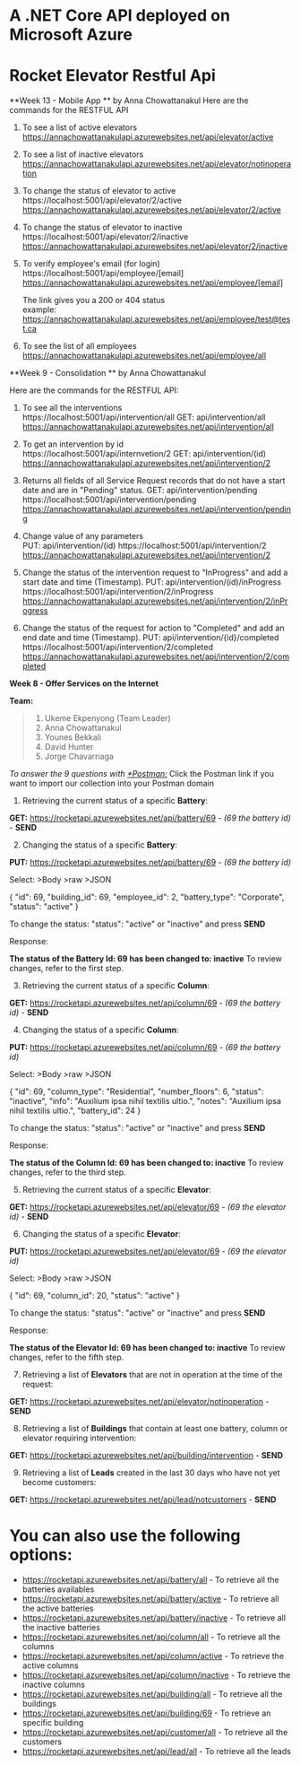 # <b>A .NET Core API deployed on Microsoft Azure</b>
# <b>Rocket Elevator Restful Api</b>

**Week 13 - Mobile App ** by Anna Chowattanakul
Here are the commands for the RESTFUL API

1. To see a list of active elevators
   https://annachowattanakulapi.azurewebsites.net/api/elevator/active

2. To see a list of inactive elevators
   https://annachowattanakulapi.azurewebsites.net/api/elevator/notinoperation

3. To change the status of elevator to active
   https://localhost:5001/api/elevator/2/active
   https://annachowattanakulapi.azurewebsites.net/api/elevator/2/active

4. To change the status of elevator to inactive
   https://localhost:5001/api/elevator/2/inactive
   https://annachowattanakulapi.azurewebsites.net/api/elevator/2/inactive
   
5. To verify employee's email (for login)
   https://localhost:5001/api/employee/[email]
   https://annachowattanakulapi.azurewebsites.net/api/employee/[email]
  
   The link gives you a 200 or 404 status   
   example: https://annachowattanakulapi.azurewebsites.net/api/employee/test@test.ca
   
6. To see the list of all employees
   https://annachowattanakulapi.azurewebsites.net/api/employee/all


**Week 9 - Consolidation ** by Anna Chowattanakul

Here are the commands for the RESTFUL API:
1. To see all the interventions                               
   https://localhost:5001/api/intervention/all
   GET: api/intervention/all                               
   https://annachowattanakulapi.azurewebsites.net/api/intervention/all



2. To get an intervention by id                               
   https://localhost:5001/api/internvetion/2 
   GET: api/intervention/(id)  
   https://annachowattanakulapi.azurewebsites.net/api/intervention/2


3. Returns all fields of all Service Request records that do not have a start date and are in "Pending" status.
   GET: api/intervention/pending                               
   https://localhost:5001/api/intervention/pending
   https://annachowattanakulapi.azurewebsites.net/api/intervention/pending
 
 
4. Change value of any parameters                              
   PUT: api/intervention/(id) 
   https://localhost:5001/api/intervention/2
   https://annachowattanakulapi.azurewebsites.net/api/intervention/2


5. Change the status of the intervention request to "InProgress" and add a start date and time (Timestamp).
   PUT: api/intervention/(id)/inProgress                       
   https://localhost:5001/api/intervention/2/inProgress 
   https://annachowattanakulapi.azurewebsites.net/api/intervention/2/inProgress
 
 
6. Change the status of the request for action to "Completed" and add an end date and time (Timestamp).
   PUT: api/intervention/{id}/completed                        
   https://localhost:5001/api/intervention/2/completed
   https://annachowattanakulapi.azurewebsites.net/api/intervention/2/completed




**Week 8 - Offer Services on the Internet** 

**Team:** 

>1. Ukeme Ekpenyong (Team Leader)
>2. Anna Chowattanakul
>3. Younes Bekkali
>4. David Hunter
>5. Jorge Chavarriaga

*To answer the 9 questions with [*Postman:](https://www.getpostman.com/collections/a5cd3bfab68ca5d11069)*
Click the Postman link if you want to import our collection into your Postman domain

1. Retrieving the current status of a specific **Battery**:

**GET:** https://rocketapi.azurewebsites.net/api/battery/69 - *(69 the battery id)* - **SEND**

2. Changing the status of a specific **Battery**:

**PUT:** https://rocketapi.azurewebsites.net/api/battery/69 - *(69 the battery id)*

Select: >Body >raw >JSON

{
        "id": 69,
        "building_id": 69,
        "employee_id": 2,
        "battery_type": "Corporate",
        "status": "active"
}

To change the status: "status": "active" or "inactive"  and press **SEND**

Response:

**The status of the Battery Id: 69 has been changed to: inactive**
To review changes, refer to the first step.

3. Retrieving the current status of a specific **Column**:

**GET:** https://rocketapi.azurewebsites.net/api/column/69 - *(69 the battery id)* - **SEND**

4. Changing the status of a specific **Column**:

**PUT:** https://rocketapi.azurewebsites.net/api/column/69 - *(69 the battery id)*

Select: >Body >raw >JSON

{
        "id": 69,
        "column_type": "Residential",
        "number_floors": 6,
        "status": "inactive",
        "info": "Auxilium ipsa nihil textilis ultio.",
        "notes": "Auxilium ipsa nihil textilis ultio.",
        "battery_id": 24
}

To change the status: "status": "active" or "inactive"  and press **SEND**

Response:

**The status of the Column Id: 69 has been changed to: inactive**
To review changes, refer to the third step.

5. Retrieving the current status of a specific **Elevator**:

**GET:** https://rocketapi.azurewebsites.net/api/elevator/69 - *(69 the elevator id)* - **SEND**

6. Changing the status of a specific **Elevator**:

**PUT:** https://rocketapi.azurewebsites.net/api/elevator/69 - *(69 the elevator id)* 

Select: >Body >raw >JSON

{
    "id": 69,
    "column_id": 20,
    "status": "active"
}

To change the status: "status": "active" or "inactive"  and press **SEND**

Response:

**The status of the Elevator Id: 69 has been changed to: inactive**
To review changes, refer to the fifth step.

7. Retrieving a list of **Elevators** that are not in operation at the time of the request:

**GET:** https://rocketapi.azurewebsites.net/api/elevator/notinoperation - **SEND**

8. Retrieving a list of **Buildings** that contain at least one battery, column or elevator requiring intervention:

**GET:** https://rocketapi.azurewebsites.net/api/building/intervention - **SEND**

9. Retrieving a list of **Leads** created in the last 30 days who have not yet become customers:

**GET:** https://rocketapi.azurewebsites.net/api/lead/notcustomers - **SEND**

# <b>You can also use the following options:</b>
* https://rocketapi.azurewebsites.net/api/battery/all - To retrieve all the batteries availables
* https://rocketapi.azurewebsites.net/api/battery/active - To retrieve all the active batteries
* https://rocketapi.azurewebsites.net/api/battery/inactive - To retrieve all the inactive batteries 
* https://rocketapi.azurewebsites.net/api/column/all - To retrieve all the columns
* https://rocketapi.azurewebsites.net/api/column/active - To retrieve the active columns
* https://rocketapi.azurewebsites.net/api/column/inactive - To retrieve the inactive columns
* https://rocketapi.azurewebsites.net/api/building/all - To retrieve all the buildings
* https://rocketapi.azurewebsites.net/api/building/69 - To retrieve an specific building 
* https://rocketapi.azurewebsites.net/api/customer/all - To retrieve all the customers
* https://rocketapi.azurewebsites.net/api/lead/all - To retrieve all the leads
